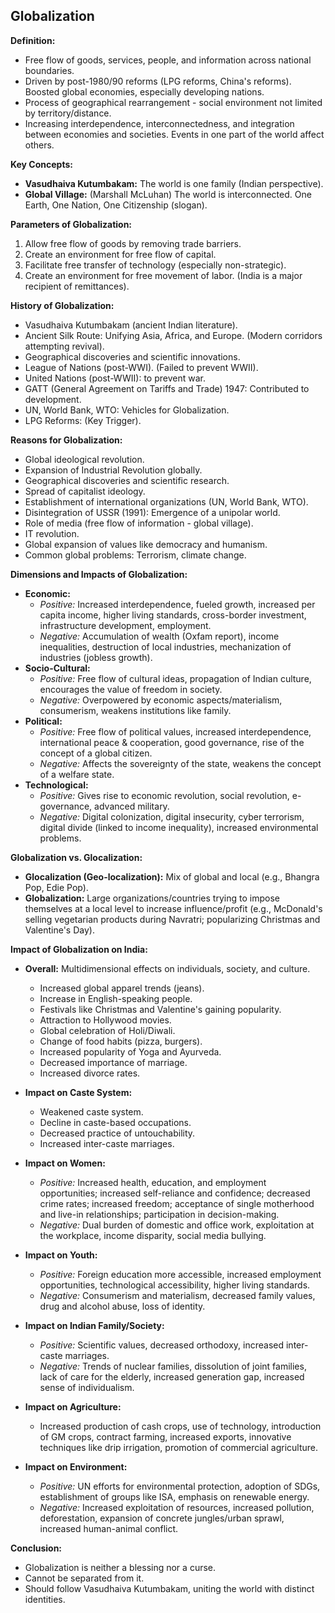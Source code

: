 ## Globalization

**Definition:**

*   Free flow of goods, services, people, and information across national boundaries.
*   Driven by post-1980/90 reforms (LPG reforms, China's reforms).  Boosted global economies, especially developing nations.
*   Process of geographical rearrangement - social environment not limited by territory/distance.
*   Increasing interdependence, interconnectedness, and integration between economies and societies. Events in one part of the world affect others.

**Key Concepts:**

*   **Vasudhaiva Kutumbakam:** The world is one family (Indian perspective).
*   **Global Village:** (Marshall McLuhan) The world is interconnected.  One Earth, One Nation, One Citizenship (slogan).

**Parameters of Globalization:**

1.  Allow free flow of goods by removing trade barriers.
2.  Create an environment for free flow of capital.
3.  Facilitate free transfer of technology (especially non-strategic).
4.  Create an environment for free movement of labor. (India is a major recipient of remittances).

**History of Globalization:**

*   Vasudhaiva Kutumbakam (ancient Indian literature).
*   Ancient Silk Route: Unifying Asia, Africa, and Europe. (Modern corridors attempting revival).
*   Geographical discoveries and scientific innovations.
*   League of Nations (post-WWI).  (Failed to prevent WWII).
*   United Nations (post-WWII): to prevent war.
*   GATT (General Agreement on Tariffs and Trade) 1947: Contributed to development.
*   UN, World Bank, WTO: Vehicles for Globalization.
*   LPG Reforms: (Key Trigger).

**Reasons for Globalization:**

*   Global ideological revolution.
*   Expansion of Industrial Revolution globally.
*   Geographical discoveries and scientific research.
*   Spread of capitalist ideology.
*   Establishment of international organizations (UN, World Bank, WTO).
*   Disintegration of USSR (1991): Emergence of a unipolar world.
*   Role of media (free flow of information - global village).
*   IT revolution.
*   Global expansion of values like democracy and humanism.
*   Common global problems: Terrorism, climate change.

**Dimensions and Impacts of Globalization:**

*   **Economic:**
    *   *Positive:* Increased interdependence, fueled growth, increased per capita income, higher living standards, cross-border investment, infrastructure development, employment.
    *   *Negative:* Accumulation of wealth (Oxfam report), income inequalities, destruction of local industries, mechanization of industries (jobless growth).
*   **Socio-Cultural:**
    *   *Positive:* Free flow of cultural ideas, propagation of Indian culture, encourages the value of freedom in society.
    *   *Negative:* Overpowered by economic aspects/materialism, consumerism, weakens institutions like family.
*   **Political:**
    *   *Positive:* Free flow of political values, increased interdependence, international peace & cooperation, good governance, rise of the concept of a global citizen.
    *   *Negative:* Affects the sovereignty of the state, weakens the concept of a welfare state.
*   **Technological:**
    *   *Positive:* Gives rise to economic revolution, social revolution, e-governance, advanced military.
    *   *Negative:* Digital colonization, digital insecurity, cyber terrorism, digital divide (linked to income inequality), increased environmental problems.

**Globalization vs. Glocalization:**

*   **Glocalization (Geo-localization):**  Mix of global and local (e.g., Bhangra Pop, Edie Pop).
*   **Globalization:**  Large organizations/countries trying to impose themselves at a local level to increase influence/profit (e.g., McDonald's selling vegetarian products during Navratri; popularizing Christmas and Valentine's Day).

**Impact of Globalization on India:**

*   **Overall:** Multidimensional effects on individuals, society, and culture.
    *   Increased global apparel trends (jeans).
    *   Increase in English-speaking people.
    *   Festivals like Christmas and Valentine's gaining popularity.
    *   Attraction to Hollywood movies.
    *   Global celebration of Holi/Diwali.
    *   Change of food habits (pizza, burgers).
    *   Increased popularity of Yoga and Ayurveda.
    *   Decreased importance of marriage.
    *   Increased divorce rates.

*   **Impact on Caste System:**
    *   Weakened caste system.
    *   Decline in caste-based occupations.
    *   Decreased practice of untouchability.
    *   Increased inter-caste marriages.

*   **Impact on Women:**
    *   *Positive:* Increased health, education, and employment opportunities; increased self-reliance and confidence; decreased crime rates; increased freedom; acceptance of single motherhood and live-in relationships; participation in decision-making.
    *   *Negative:* Dual burden of domestic and office work, exploitation at the workplace, income disparity, social media bullying.

*   **Impact on Youth:**
    *   *Positive:* Foreign education more accessible, increased employment opportunities, technological accessibility, higher living standards.
    *   *Negative:* Consumerism and materialism, decreased family values, drug and alcohol abuse, loss of identity.

*   **Impact on Indian Family/Society:**
    *   *Positive:* Scientific values, decreased orthodoxy, increased inter-caste marriages.
    *   *Negative:* Trends of nuclear families, dissolution of joint families, lack of care for the elderly, increased generation gap, increased sense of individualism.

*   **Impact on Agriculture:**
    *   Increased production of cash crops, use of technology, introduction of GM crops, contract farming, increased exports, innovative techniques like drip irrigation, promotion of commercial agriculture.

*   **Impact on Environment:**
    *   *Positive:* UN efforts for environmental protection, adoption of SDGs, establishment of groups like ISA, emphasis on renewable energy.
    *   *Negative:* Increased exploitation of resources, increased pollution, deforestation, expansion of concrete jungles/urban sprawl, increased human-animal conflict.

**Conclusion:**

*   Globalization is neither a blessing nor a curse.
*   Cannot be separated from it.
*   Should follow Vasudhaiva Kutumbakam, uniting the world with distinct identities.

